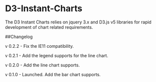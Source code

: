 ﻿# D3-Instant-Charts
The D3 Instant Charts relies on jquery 3.x and D3.js v5 libraries for rapid development of chart related requirements.

##Changelog

v 0.2.2 - Fix the IE11 compatibility.

v 0.2.1 - Add the legend supports for the line chart.

v 0.2.0 - Add the line chart supports.

v 0.1.0 - Launched. Add the bar chart supports.
